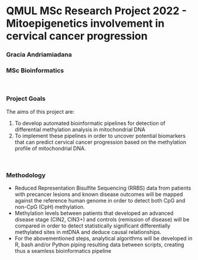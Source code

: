 # QMUL MSc Research Project 2022 -  Mitoepigenetics involvement in cervical cancer progression
### Gracia Andriamiadana
### MSc Bioinformatics


<br/>

### Project Goals
The aims of this project are:
1)	To develop automated bioinformatic pipelines for detection of differential methylation analysis in mitochondrial DNA
2)	To implement these pipelines in order to uncover potential biomarkers that can predict cervical cancer progression based on the methylation profile of mitochondrial DNA.

<br/>

### Methodology
*	Reduced Representation Bisulfite Sequencing (RRBS) data from patients with precancer lesions and known disease
outcomes will be mapped against the reference human genome in order to detect both CpG and non-CpG (CpH)
methylation.
*	Methylation levels between patients that developed an advanced disease stage (CIN2, CIN3+) and controls (remission
of disease) will be compared in order to detect statistically significant differentially methylated sites in mtDNA and
deduce causal relationships.
*	For the abovementioned steps, analytical algorithms will be developed in R, bash and/or Python piping resulting data
between scripts, creating thus a seamless bioinformatics pipeline